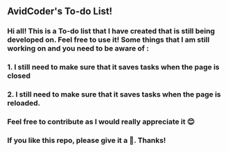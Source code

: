 ## AvidCoder's To-do List!

### Hi all! This is a To-do list that I have created that is still being developed on. Feel free to use it! Some things that I am still working on and you need to be aware of :

### 1. I still need to make sure that it saves tasks when the page is closed
### 2. I still need to make sure that it saves tasks when the page is reloaded.

### Feel free to contribute as I would really appreciate it 😊

### If you like this repo, please give it a 🌟. Thanks!

